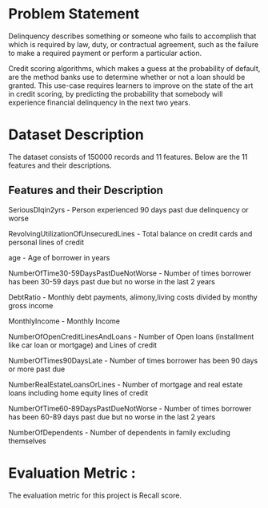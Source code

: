 # Problem Statement
Delinquency describes something or someone who fails to accomplish that which is required by law, duty, or contractual agreement, such as the failure to make a required payment or perform a particular action.

Credit scoring algorithms, which makes a guess at the probability of default, are the method banks use to determine whether or not a loan should be granted. This use-case requires learners to improve on the state of the art in credit scoring, by predicting the probability that somebody will experience financial delinquency in the next two years.

# Dataset Description
The dataset consists of 150000 records and 11 features. Below are the 11 features and their descriptions.

## Features and their Description

SeriousDlqin2yrs - Person experienced 90 days past due delinquency or worse

RevolvingUtilizationOfUnsecuredLines - Total balance on credit cards and personal lines of credit

age - Age of borrower in years

NumberOfTime30-59DaysPastDueNotWorse - Number of times borrower has been 30-59 days past due but no worse in the last 2 years

DebtRatio - Monthly debt payments, alimony,living costs divided by monthy gross income

MonthlyIncome - Monthly Income

NumberOfOpenCreditLinesAndLoans - Number of Open loans (installment like car loan or mortgage) and Lines of credit

NumberOfTimes90DaysLate - Number of times borrower has been 90 days or more past due

NumberRealEstateLoansOrLines - Number of mortgage and real estate loans including home equity lines of credit

NumberOfTime60-89DaysPastDueNotWorse - Number of times borrower has been 60-89 days past due but no worse in the last 2 years

NumberOfDependents - Number of dependents in family excluding themselves

# Evaluation Metric :

The evaluation metric for this project is Recall score.

